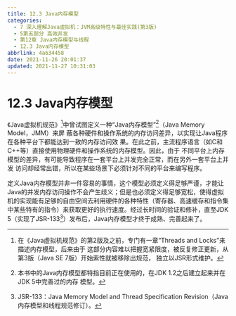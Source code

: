 ```yaml
---
title: 12.3 Java内存模型
categories: 
  - 7 深入理解Java虛拟机：JVM高级特性与最佳实践(第3版)
  - 5第五部分 高效并发
  - 第12章 Java内存模型与线程
  - 12.3 Java内存模型
abbrlink: 4a634458
date: 2021-11-26 20:01:37
updated: 2021-11-27 10:31:03
---
```

# 12.3 Java内存模型
《Java虚拟机规范》[^1]中曾试图定义一种“Java内存模型”[^2]（Java Memory Model，JMM）来屏 蔽各种硬件和操作系统的内存访问差异，以实现让Java程序在各种平台下都能达到一致的内存访问效 果。在此之前，主流程序语言（如C和C++等）直接使用物理硬件和操作系统的内存模型。因此，由于 不同平台上内存模型的差异，有可能导致程序在一套平台上并发完全正常，而在另外一套平台上并发 访问却经常出错，所以在某些场景下必须针对不同的平台来编写程序。

定义Java内存模型并非一件容易的事情，这个模型必须定义得足够严谨，才能让Java的并发内存访问操作不会产生歧义；但是也必须定义得足够宽松，使得虚拟机的实现能有足够的自由空间去利用硬件的各种特性（寄存器、高速缓存和指令集中某些特有的指令）来获取更好的执行速度。经过长时间的验证和修补，直至JDK 5（实现了JSR-133[^3]）发布后，Java内存模型才终于成熟、完善起来了。

[^1]: 在《Java虚拟机规范》的第2版及之前，专门有一章“Threads and Locks”来描述内存模型，后来由于 这部分内容难以把握宽紧限度，被反复修正更新，从第3版（Java SE 7版）开始索性就被移除出规范， 独立以JSR形式维护。 
[^2]: 本书中的Java内存模型都特指目前正在使用的，在JDK 1.2之后建立起来并在JDK 5中完善过的内存 模型。 
[^3]: JSR-133：Java Memory Model and Thread Specification Revision（Java内存模型和线程规范修订）。
